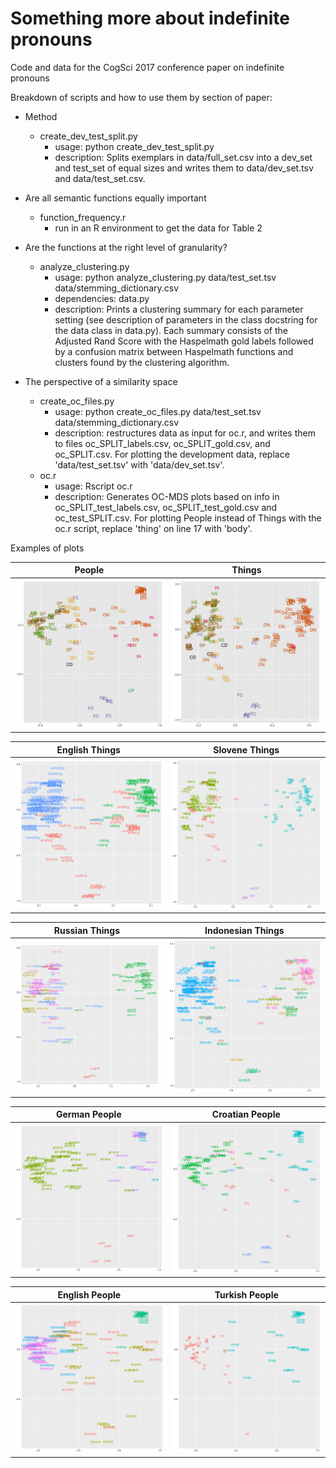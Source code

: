 # Something more about indefinite pronouns
Code and data for the CogSci 2017 conference paper on indefinite pronouns

Breakdown of scripts and how to use them by section of paper:

* Method
	- create_dev_test_split.py
		- usage: python create_dev_test_split.py
		- description: Splits exemplars in data/full_set.csv into a dev_set and test_set of equal sizes and writes them to data/dev_set.tsv and data/test_set.csv.
		
* Are all semantic functions equally important
	- function_frequency.r
		- run in an R environment to get the data for Table 2

* Are the functions at the right level of granularity?
	- analyze_clustering.py
		- usage: python analyze_clustering.py data/test_set.tsv data/stemming_dictionary.csv
		- dependencies: data.py
		- description: Prints a clustering summary for each parameter setting (see description of parameters in the class docstring for the data class in data.py). Each summary consists of the Adjusted Rand Score with the Haspelmath gold labels followed by a confusion matrix between Haspelmath functions and clusters found by the clustering algorithm.

* The perspective of a similarity space
	- create_oc_files.py
		- usage: python create_oc_files.py data/test_set.tsv data/stemming_dictionary.csv
		- description: restructures data as input for oc.r, and writes them to files oc_SPLIT_labels.csv, oc_SPLIT_gold.csv, and oc_SPLIT.csv. For plotting the development data, replace 'data/test_set.tsv' with 'data/dev_set.tsv'. 
	- oc.r
		- usage: Rscript oc.r
		- description: Generates OC-MDS plots based on info in oc_SPLIT_test_labels.csv, oc_SPLIT_test_gold.csv and oc_test_SPLIT.csv. For plotting People instead of Things with the oc.r script, replace 'thing' on line 17 with 'body'.
	
Examples of plots

People                                                 |  Things
:-----------------------------------------------------:|:------------------------------------------------------:
![](/plots/onto=body_dim=2_oc_SPLIT_test_annotations.png)  |  ![](/plots/onto=thing_dim=2_oc_SPLIT_test_annotations.png)

English Things                                        |  Slovene Things
:---------------------------------------------:|:---------------------------------------------:
![](/plots/onto=thing_dim=2_oc_SPLIT_test_en.png)  |  ![](/plots/onto=thing_dim=2_oc_SPLIT_test_sl.png)

Russian Things                                        |  Indonesian Things
:---------------------------------------------:|:---------------------------------------------:
![](/plots/onto=thing_dim=2_oc_SPLIT_test_ru.png)  |  ![](/plots/onto=thing_dim=2_oc_SPLIT_test_id.png)

German People                                        |  Croatian People
:---------------------------------------------:|:---------------------------------------------:
![](/plots/onto=body_dim=2_oc_SPLIT_test_de.png)  |  ![](/plots/onto=body_dim=2_oc_SPLIT_test_hr.png)

English People                                        |  Turkish People
:---------------------------------------------:|:---------------------------------------------:
![](/plots/onto=body_dim=2_oc_SPLIT_test_en.png)  |  ![](/plots/onto=body_dim=2_oc_SPLIT_test_tr.png)

	
